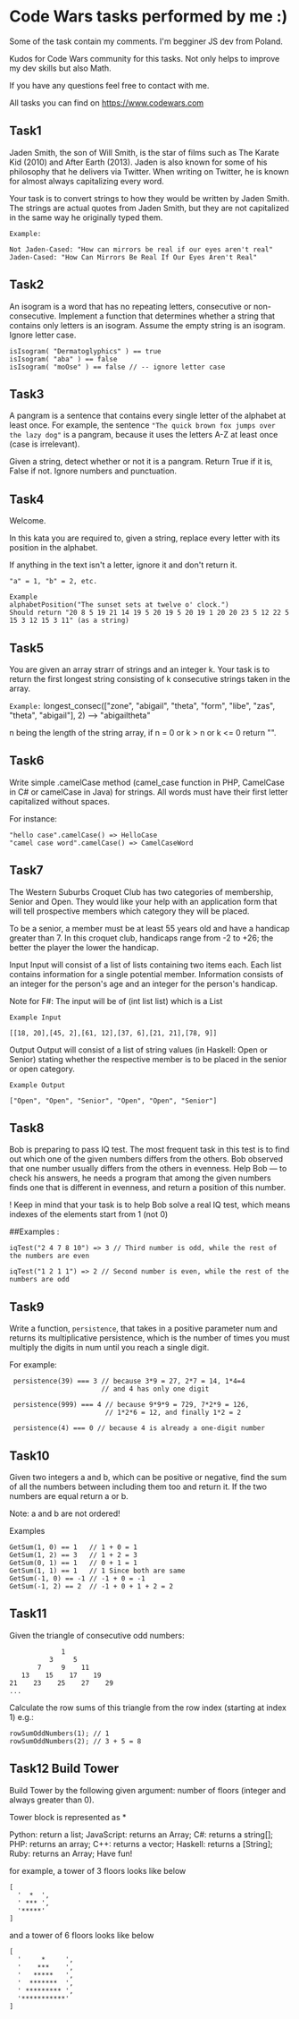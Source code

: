 # **Code Wars** tasks performed by me :)

Some of the task contain my comments.
I'm begginer JS dev from Poland.

Kudos for Code Wars community for this tasks.
Not only helps to improve my dev skills but also Math. 

If you have any questions feel free to contact with me.

All tasks you can find on https://www.codewars.com

## Task1

Jaden Smith, the son of Will Smith, is the star of films such as The Karate Kid (2010) and After Earth (2013). Jaden is also known for some of his philosophy that he delivers via Twitter. When writing on Twitter, he is known for almost always capitalizing every word.

Your task is to convert strings to how they would be written by Jaden Smith. The strings are actual quotes from Jaden Smith, but they are not capitalized in the same way he originally typed them.
```
Example:

Not Jaden-Cased: "How can mirrors be real if our eyes aren't real"
Jaden-Cased: "How Can Mirrors Be Real If Our Eyes Aren't Real"
```

## Task2

An isogram is a word that has no repeating letters, consecutive or non-consecutive. Implement a function that determines whether a string that contains only letters is an isogram. Assume the empty string is an isogram. Ignore letter case.
```
isIsogram( "Dermatoglyphics" ) == true
isIsogram( "aba" ) == false
isIsogram( "moOse" ) == false // -- ignore letter case
```

## Task3

A pangram is a sentence that contains every single letter of the alphabet at least once. For example, the sentence ```"The quick brown fox jumps over the lazy dog"``` is a pangram, because it uses the letters A-Z at least once (case is irrelevant).

Given a string, detect whether or not it is a pangram. Return True if it is, False if not. Ignore numbers and punctuation.

## Task4

Welcome.

In this kata you are required to, given a string, replace every letter with its position in the alphabet.

If anything in the text isn't a letter, ignore it and don't return it.
```
"a" = 1, "b" = 2, etc.
```
```
Example
alphabetPosition("The sunset sets at twelve o' clock.")
Should return "20 8 5 19 21 14 19 5 20 19 5 20 19 1 20 20 23 5 12 22 5 15 3 12 15 3 11" (as a string)
```

## Task5

You are given an array strarr of strings and an integer k. Your task is to return the first longest string consisting of k consecutive strings taken in the array.

```Example:```
longest_consec(["zone", "abigail", "theta", "form", "libe", "zas", "theta", "abigail"], 2) --> "abigailtheta"

n being the length of the string array, if n = 0 or k > n or k <= 0 return "".

## Task6

Write simple .camelCase method (camel_case function in PHP, CamelCase in C# or camelCase in Java) for strings. All words must have their first letter capitalized without spaces.

For instance:
```
"hello case".camelCase() => HelloCase
"camel case word".camelCase() => CamelCaseWord
```

## Task7

The Western Suburbs Croquet Club has two categories of membership, Senior and Open. They would like your help with an application form that will tell prospective members which category they will be placed.

To be a senior, a member must be at least 55 years old and have a handicap greater than 7. In this croquet club, handicaps range from -2 to +26; the better the player the lower the handicap.

Input
Input will consist of a list of lists containing two items each. Each list contains information for a single potential member. Information consists of an integer for the person's age and an integer for the person's handicap.

Note for F#: The input will be of (int list list) which is a List<List>

```Example Input```

```
[[18, 20],[45, 2],[61, 12],[37, 6],[21, 21],[78, 9]]
```
Output
Output will consist of a list of string values (in Haskell: Open or Senior) stating whether the respective member is to be placed in the senior or open category.

```Example Output```

```
["Open", "Open", "Senior", "Open", "Open", "Senior"]
```
## Task8

Bob is preparing to pass IQ test. The most frequent task in this test is to find out which one of the given numbers differs from the others. Bob observed that one number usually differs from the others in evenness. Help Bob — to check his answers, he needs a program that among the given numbers finds one that is different in evenness, and return a position of this number.

! Keep in mind that your task is to help Bob solve a real IQ test, which means indexes of the elements start from 1 (not 0)

##Examples :
````
iqTest("2 4 7 8 10") => 3 // Third number is odd, while the rest of the numbers are even

iqTest("1 2 1 1") => 2 // Second number is even, while the rest of the numbers are odd
````

## Task9

Write a function, ``persistence``, that takes in a positive parameter num and returns its multiplicative persistence, which is the number of times you must multiply the digits in num until you reach a single digit.

For example:
````
 persistence(39) === 3 // because 3*9 = 27, 2*7 = 14, 1*4=4
                       // and 4 has only one digit

 persistence(999) === 4 // because 9*9*9 = 729, 7*2*9 = 126,
                        // 1*2*6 = 12, and finally 1*2 = 2

 persistence(4) === 0 // because 4 is already a one-digit number
 ````
## Task10

Given two integers a and b, which can be positive or negative, find the sum of all the numbers between including them too and return it. If the two numbers are equal return a or b.

Note: a and b are not ordered!

Examples
````
GetSum(1, 0) == 1   // 1 + 0 = 1
GetSum(1, 2) == 3   // 1 + 2 = 3
GetSum(0, 1) == 1   // 0 + 1 = 1
GetSum(1, 1) == 1   // 1 Since both are same
GetSum(-1, 0) == -1 // -1 + 0 = -1
GetSum(-1, 2) == 2  // -1 + 0 + 1 + 2 = 2
````

## Task11

Given the triangle of consecutive odd numbers:
````
             1
          3     5
       7     9    11
   13    15    17    19
21    23    25    27    29
...
````

Calculate the row sums of this triangle from the row index (starting at index 1) e.g.:
````
rowSumOddNumbers(1); // 1
rowSumOddNumbers(2); // 3 + 5 = 8
````

## Task12 Build Tower

Build Tower by the following given argument:
number of floors (integer and always greater than 0).

Tower block is represented as *

Python: return a list;
JavaScript: returns an Array;
C#: returns a string[];
PHP: returns an array;
C++: returns a vector<string>;
Haskell: returns a [String];
Ruby: returns an Array;
Have fun!

for example, a tower of 3 floors looks like below
````
[
  '  *  ', 
  ' *** ', 
  '*****'
]
````
and a tower of 6 floors looks like below
````
[
  '     *     ', 
  '    ***    ', 
  '   *****   ', 
  '  *******  ', 
  ' ********* ', 
  '***********'
]
````